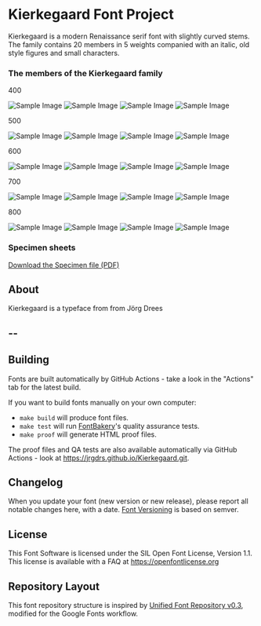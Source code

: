 # Kierkegaard Font Project

Kierkegaard is a modern Renaissance serif font with slightly curved stems. The family contains 20 members in 5 weights companied with an italic, old style figures and small characters.

### The members of the Kierkegaard family

400

![Sample Image](documentation/image-Kierkegaard-Regular.png)
![Sample Image](documentation/image-KierkegaardSC-Regular.png)
![Sample Image](documentation/image-Kierkegaard-Italic.png)
![Sample Image](documentation/image-KierkegaardSC-Italic.png)

500

![Sample Image](documentation/image-Kierkegaard-Medium.png)
![Sample Image](documentation/image-KierkegaardSC-Medium.png)
![Sample Image](documentation/image-Kierkegaard-MediumItalic.png)
![Sample Image](documentation/image-KierkegaardSC-MediumItalic.png)

600

![Sample Image](documentation/image-Kierkegaard-SemiBold.png)
![Sample Image](documentation/image-KierkegaardSC-SemiBold.png)
![Sample Image](documentation/image-Kierkegaard-SemiBoldItalic.png)
![Sample Image](documentation/image-KierkegaardSC-SemiBoldItalic.png)

700

![Sample Image](documentation/image-Kierkegaard-Bold.png)
![Sample Image](documentation/image-KierkegaardSC-Bold.png)
![Sample Image](documentation/image-Kierkegaard-BoldItalic.png)
![Sample Image](documentation/image-KierkegaardSC-BoldItalic.png)

800

![Sample Image](documentation/image-Kierkegaard-ExtraBold.png)
![Sample Image](documentation/image-KierkegaardSC-ExtraBold.png)
![Sample Image](documentation/image-Kierkegaard-ExtraBoldItalic.png)
![Sample Image](documentation/image-KierkegaardSC-ExtraBoldItalic.png)


### Specimen sheets

[Download the Specimen file (PDF)](documentation/Specimen.html.pdf)


## About

Kierkegaard is a typeface from from Jörg Drees 

## --

## Building

Fonts are built automatically by GitHub Actions - take a look in the "Actions" tab for the latest build.

If you want to build fonts manually on your own computer:

- `make build` will produce font files.
- `make test` will run [FontBakery](https://github.com/googlefonts/fontbakery)'s quality assurance tests.
- `make proof` will generate HTML proof files.

The proof files and QA tests are also available automatically via GitHub Actions - look at https://jrgdrs.github.io/Kierkegaard.git.

## Changelog

When you update your font (new version or new release), please report all notable changes here, with a date.
[Font Versioning](https://github.com/googlefonts/gf-docs/tree/main/Spec#font-versioning) is based on semver.

## License

This Font Software is licensed under the SIL Open Font License, Version 1.1.
This license is available with a FAQ at https://openfontlicense.org

## Repository Layout

This font repository structure is inspired by [Unified Font Repository v0.3](https://github.com/unified-font-repository/Unified-Font-Repository), modified for the Google Fonts workflow.
